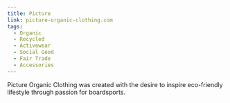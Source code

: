 ```yaml
---
title: Picture
link: picture-organic-clothing.com
tags:
  - Organic
  - Recycled
  - Activewear
  - Social Good
  - Fair Trade
  - Accessories
---
```

Picture Organic Clothing was created with the desire to inspire eco-friendly lifestyle through passion for boardsports.